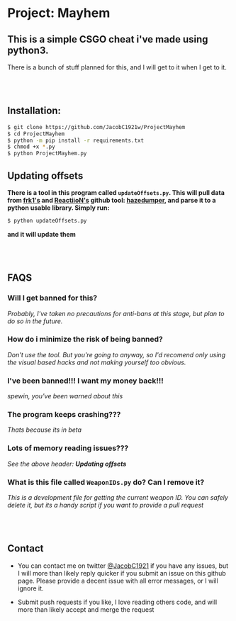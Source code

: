 # Project: Mayhem

## This is a simple CSGO cheat i've made using python3.
There is a bunch of stuff planned for this, and I will get to it when I get to it.

<br />
<br />

## Installation:
```bash
$ git clone https://github.com/JacobC1921w/ProjectMayhem
$ cd ProjectMayhem
$ python -m pip install -r requirements.txt
$ chmod +x *.py
$ python ProjectMayhem.py
```

## Updating offsets
<b>There is a tool in this program called `updateOffsets.py`. This will pull data from <a href="https://github.com/frk1">frk1's</a> and <a href="https://www.unknowncheats.me/forum/members/264622.html">ReactiioN's</a> github tool: <a href="https://github.com/frk1/hazedumper">hazedumper</a>, and parse it to a python usable library. Simply run:</b>
```bash
$ python updateOffsets.py
```
<b>and it will update them</b>

<br />
<br />

## FAQS
### <b>Will I get banned for this?</b>
<i>Probably, I've taken no precautions for anti-bans at this stage, but plan to do so in the future.</i>

### <b>How do i minimize the risk of being banned?</b>
<i>Don't use the tool. But you're going to anyway, so I'd recomend only using the visual based hacks and not making yourself too obvious.</i>

### <b>I've been banned!!! I want my money back!!!</b>
<i>spewin, you've been warned about this</i>

### <b>The program keeps crashing???</b>
<i>Thats because its in beta</i>

### Lots of memory reading issues???
<i>See the above header: <b>Updating offsets</b></i>

### What is this file called `WeaponIDs.py` do? Can I remove it?
<i>This is a development file for getting the current weapon ID. You can safely delete it, but its a handy script if you want to provide a pull request</i>

<br />
<br />

## Contact
* You can contact me on twitter <a href="https://twitter.com/JacobC1921">@JacobC1921</a> if you have any issues, but I will more than likely reply quicker if you submit an issue on this github page. Please provide a decent issue with all error messages, or I will ignore it.

* Submit push requests if you like, I love reading others code, and will more than likely accept and merge the request